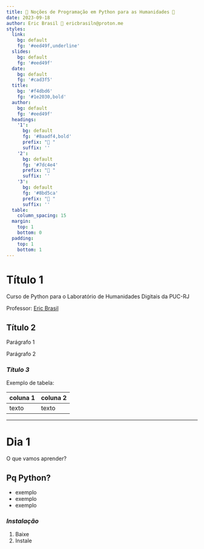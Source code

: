 ```yaml
---
title:  Noções de Programação em Python para as Humanidades 
date: 2023-09-18
author: Eric Brasil 󰇰 ericbrasiln@proton.me
styles:
  link:
    bg: default
    fg: '#eed49f,underline'
  slides:
    bg: default
    fg: '#eed49f'
  date:
    bg: default
    fg: '#cad3f5'
  title:
    bg: '#f4dbd6'
    fg: '#1e2030,bold'
  author:
    bg: default
    fg: '#eed49f'
  headings:
    '1':
      bg: default
      fg: '#8aadf4,bold'
      prefix: " "
      suffix: ''
    '2':
      bg: default
      fg: '#7dc4e4'
      prefix: " "
      suffix: ''
    '3':
      bg: default
      fg: '#8bd5ca'
      prefix: " "
      suffix: ''
  table:
    column_spacing: 15
  margin:
    top: 1
    bottom: 0
  padding:
    top: 1
    bottom: 1
---
```


# Título 1

Curso de Python para o Laboratório de Humanidades Digitais da PUC-RJ

Professor: [Eric Brasil](https://ericbrasiln.github.io/)

<!-- stop -->

## Título 2

Parágrafo 1

Parágrafo 2

<!-- stop -->

### *Título 3*

Exemplo de tabela:

| coluna 1 | coluna 2 |
| -------- | -------- |
| texto | texto|

---

# Dia 1

O que vamos aprender?

## Pq Python?

- exemplo
- exemplo
- exemplo

<!-- stop -->

### *Instalação*

1. Baixe
2. Instale
